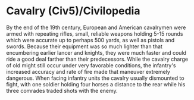 # Cavalry (Civ5)/Civilopedia

By the end of the 19th century, European and American cavalrymen were armed with repeating rifles, small, reliable weapons holding 5-15 rounds which were accurate up to perhaps 500 yards, as well as pistols and swords. Because their equipment was so much lighter than that encumbering earlier lancer and knights, they were much faster and could ride a good deal farther than their predecessors. While the cavalry charge of old might still occur under very favorable conditions, the infantry's increased accuracy and rate of fire made that maneuver extremely dangerous. When facing infantry units the cavalry usually dismounted to fight, with one soldier holding four horses a distance to the rear while his three comrades traded shots with the enemy.